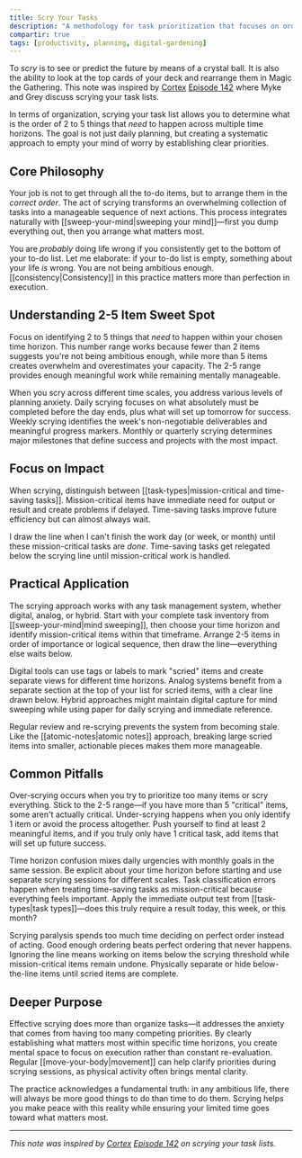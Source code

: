 ```yaml
---
title: Scry Your Tasks
description: "A methodology for task prioritization that focuses on ordering rather than completion, integrating mind sweeping with strategic planning across multiple time horizons."
compartir: true
tags: [productivity, planning, digital-gardening]
---
```


To _scry_ is to see or predict the future by means of a crystal ball. It is also the ability to look at the top cards of your deck and rearrange them in Magic the Gathering. This note was inspired by [Cortex](https://www.relay.fm/cortex) [Episode 142](https://www.relay.fm/cortex/142) where Myke and Grey discuss scrying your task lists.

In terms of organization, scrying your task list allows you to determine what is the order of 2 to 5 things that _need_ to happen across multiple time horizons. The goal is not just daily planning, but creating a systematic approach to empty your mind of worry by establishing clear priorities.

## Core Philosophy

Your job is not to get through all the to-do items, but to arrange them in the _correct order_. The act of scrying transforms an overwhelming collection of tasks into a manageable sequence of next actions. This process integrates naturally with [[sweep-your-mind|sweeping your mind]]—first you dump everything out, then you arrange what matters most.

You are _probably_ doing life wrong if you consistently get to the bottom of your to-do list. Let me elaborate: if your to-do list is empty, something about your life _is_ wrong. You are not being ambitious enough. [[consistency|Consistency]] in this practice matters more than perfection in execution.

## Understanding 2-5 Item Sweet Spot

Focus on identifying 2 to 5 things that _need_ to happen within your chosen time horizon. This number range works because fewer than 2 items suggests you're not being ambitious enough, while more than 5 items creates overwhelm and overestimates your capacity. The 2-5 range provides enough meaningful work while remaining mentally manageable.

When you scry across different time scales, you address various levels of planning anxiety. Daily scrying focuses on what absolutely must be completed before the day ends, plus what will set up tomorrow for success. Weekly scrying identifies the week's non-negotiable deliverables and meaningful progress markers. Monthly or quarterly scrying determines major milestones that define success and projects with the most impact.

## Focus on Impact

When scrying, distinguish between [[task-types|mission-critical and time-saving tasks]]. Mission-critical items have immediate need for output or result and create problems if delayed. Time-saving tasks improve future efficiency but can almost always wait.

I draw the line when I can't finish the work day (or week, or month) until these mission-critical tasks are _done_. Time-saving tasks get relegated below the scrying line until mission-critical work is handled.

## Practical Application

The scrying approach works with any task management system, whether digital, analog, or hybrid. Start with your complete task inventory from [[sweep-your-mind|mind sweeping]], then choose your time horizon and identify mission-critical items within that timeframe. Arrange 2-5 items in order of importance or logical sequence, then draw the line—everything else waits below.

Digital tools can use tags or labels to mark "scried" items and create separate views for different time horizons. Analog systems benefit from a separate section at the top of your list for scried items, with a clear line drawn below. Hybrid approaches might maintain digital capture for mind sweeping while using paper for daily scrying and immediate reference.

Regular review and re-scrying prevents the system from becoming stale. Like the [[atomic-notes|atomic notes]] approach, breaking large scried items into smaller, actionable pieces makes them more manageable.

## Common Pitfalls

Over-scrying occurs when you try to prioritize too many items or scry everything. Stick to the 2-5 range—if you have more than 5 "critical" items, some aren't actually critical. Under-scrying happens when you only identify 1 item or avoid the process altogether. Push yourself to find at least 2 meaningful items, and if you truly only have 1 critical task, add items that will set up future success.

Time horizon confusion mixes daily urgencies with monthly goals in the same session. Be explicit about your time horizon before starting and use separate scrying sessions for different scales. Task classification errors happen when treating time-saving tasks as mission-critical because everything feels important. Apply the immediate output test from [[task-types|task types]]—does this truly require a result today, this week, or this month?

Scrying paralysis spends too much time deciding on perfect order instead of acting. Good enough ordering beats perfect ordering that never happens. Ignoring the line means working on items below the scrying threshold while mission-critical items remain undone. Physically separate or hide below-the-line items until scried items are complete.

## Deeper Purpose

Effective scrying does more than organize tasks—it addresses the anxiety that comes from having too many competing priorities. By clearly establishing what matters most within specific time horizons, you create mental space to focus on execution rather than constant re-evaluation. Regular [[move-your-body|movement]] can help clarify priorities during scrying sessions, as physical activity often brings mental clarity.

The practice acknowledges a fundamental truth: in any ambitious life, there will always be more good things to do than time to do them. Scrying helps you make peace with this reality while ensuring your limited time goes toward what matters most.

---

*This note was inspired by [Cortex](https://www.relay.fm/cortex) [Episode 142](https://www.relay.fm/cortex/142) on scrying your task lists.*